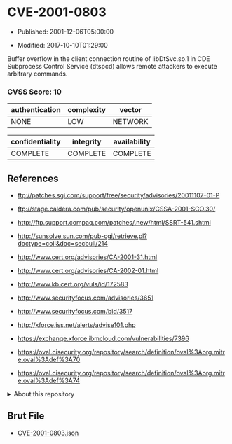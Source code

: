# CVE-2001-0803

- Published: 2001-12-06T05:00:00

- Modified: 2017-10-10T01:29:00

Buffer overflow in the client connection routine of libDtSvc.so.1 in CDE Subprocess Control Service (dtspcd) allows remote attackers to execute arbitrary commands.

### CVSS Score: **10**

| authentication | complexity | vector |
| --- | --- | --- |
| NONE | LOW | NETWORK |

| confidentiality | integrity | availability |
| --- | --- | --- |
| COMPLETE | COMPLETE | COMPLETE |

## References

* ftp://patches.sgi.com/support/free/security/advisories/20011107-01-P

* ftp://stage.caldera.com/pub/security/openunix/CSSA-2001-SCO.30/

* http://ftp.support.compaq.com/patches/.new/html/SSRT-541.shtml

* http://sunsolve.sun.com/pub-cgi/retrieve.pl?doctype=coll&doc=secbull/214

* http://www.cert.org/advisories/CA-2001-31.html

* http://www.cert.org/advisories/CA-2002-01.html

* http://www.kb.cert.org/vuls/id/172583

* http://www.securityfocus.com/advisories/3651

* http://www.securityfocus.com/bid/3517

* http://xforce.iss.net/alerts/advise101.php

* https://exchange.xforce.ibmcloud.com/vulnerabilities/7396

* https://oval.cisecurity.org/repository/search/definition/oval%3Aorg.mitre.oval%3Adef%3A70

* https://oval.cisecurity.org/repository/search/definition/oval%3Aorg.mitre.oval%3Adef%3A74

<details>
<summary>About this repository</summary> 

  This repository is part of the project [Live Hack CVE](https://github.com/Live-Hack-CVE). Main website can be found [www.live-hack.org](https://www.live-hack.org) 
  
  Made by [Sn0wAlice](https://github.com/Sn0wAlice) for the people that care about security and need to have a feed of the latest CVEs. Hope you enjoy it, don't forget to star the repo and follow me on [Twitter](https://twitter.com/Sn0wAlice) and [Github](https://github.com/Sn0wAlice). And that is my [personnal website](https://www.alice-snow.me/)

  - [Home Page](https://github.com/Live-Hack-CVE)
  - [Framework](https://github.com/Live-Hack-CVE/cve-framework)
  - [CVE database](https://github.com/Live-Hack-CVE/full_database)
  - [Changelog](https://github.com/Live-Hack-CVE/Changelog)
</details>

## Brut File

* [CVE-2001-0803.json](https://raw.githubusercontent.com/Live-Hack-CVE/full_database/main/cves/2001/CVE-2001-0803.json)

